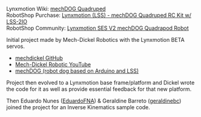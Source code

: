 Lynxmotion Wiki: [mechDOG Quadruped](https://wiki.lynxmotion.com/info/wiki/lynxmotion/view/servo-erector-set-robots-kits/ses-v2-robots/ses-v2-legged/ses-v2-mechdog/)<br>
RobotShop Purchase: [Lynxmotion (LSS) - mechDOG Quadruped RC Kit w/ LSS-2IO](https://www.robotshop.com/en/lynxmotion-lss-mechdog-quadruped-rc-kit-w-lss-2io.html)<br>
RobotShop Community: [Lynxmotion SES V2 mechDOG Quadrapod Robot](https://www.robotshop.com/community/forum/t/lynxmotion-ses-v2-mechdog-quadrapod-robot/78217)

Initial project made by Mech-Dickel Robotics with the Lynxmotion BETA servos.<br>
- [mechdickel GitHub](https://github.com/mechdickel)<br>
- [Mech-Dickel Robotic YouTube](https://www.youtube.com/mechdickel)<br>
- [mechDOG (robot dog based on Arduino and LSS)](https://www.robotshop.com/community/forum/t/mechdog-robot-dog-based-on-arduino-and-lss/65705)


Project then evolved to a Lynxmotion base frame/platform and Dickel wrote the code for it as well as provide essential feedback for that new platform.

Then Eduardo Nunes ([EduardoFNA](https://github.com/EduardoFNA)) & Geraldine Barreto ([geraldinebc](https://github.com/geraldinebc)) joined the project for an Inverse Kinematics sample code.
